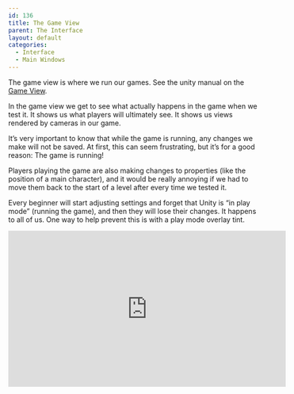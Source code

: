 ```yaml
---
id: 136
title: The Game View
parent: The Interface
layout: default
categories:
  - Interface
  - Main Windows
---
```


The game view is where we run our games. See the unity manual on the [Game View](https://docs.unity3d.com/Manual/GameView.html).

In the game view we get to see what actually happens in the game when we test it. It shows us what players will ultimately see. It shows us views rendered by cameras in our game.

It&#8217;s very important to know that while the game is running, any changes we make will not be saved. At first, this can seem frustrating, but it&#8217;s for a good reason: The game is running!

Players playing the game are also making changes to properties (like the position of a main character), and it would be really annoying if we had to move them back to the start of a level after every time we tested it. 

Every beginner will start adjusting settings and forget that Unity is &#8220;in play mode&#8221; (running the game), and then they will lose their changes. It happens to all of us. One way to help prevent this is with a play mode overlay tint.

<iframe width="560" height="315" src="https://www.youtube.com/embed/w7RLUM9TBXY" frameborder="0" allow="accelerometer; autoplay; encrypted-media; gyroscope; picture-in-picture" allowfullscreen></iframe>